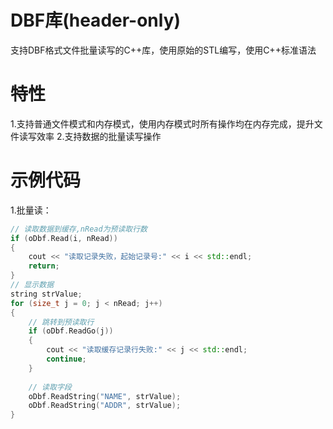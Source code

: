 # DBF库(header-only)
支持DBF格式文件批量读写的C++库，使用原始的STL编写，使用C++标准语法

# 特性
1.支持普通文件模式和内存模式，使用内存模式时所有操作均在内存完成，提升文件读写效率
2.支持数据的批量读写操作

# 示例代码
1.批量读：
```cpp
// 读取数据到缓存,nRead为预读取行数
if (oDbf.Read(i, nRead))
{
    cout << "读取记录失败，起始记录号:" << i << std::endl;
    return;
}
// 显示数据
string strValue;
for (size_t j = 0; j < nRead; j++)
{
    // 跳转到预读取行
    if (oDbf.ReadGo(j))
    {
        cout << "读取缓存记录行失败:" << j << std::endl;
        continue;
    }
    
    // 读取字段
    oDbf.ReadString("NAME", strValue);
    oDbf.ReadString("ADDR", strValue);
}
```
